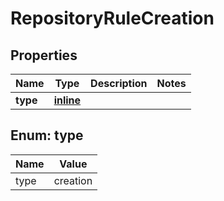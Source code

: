 
# RepositoryRuleCreation

## Properties
Name | Type | Description | Notes
------------ | ------------- | ------------- | -------------
**type** | [**inline**](#Type) |  | 


<a id="Type"></a>
## Enum: type
Name | Value
---- | -----
type | creation



